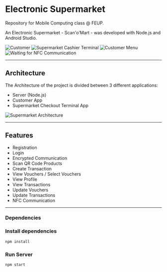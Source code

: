 Electronic Supermarket
============
Repository for Mobile Computing class @ FEUP.

An Electronic Supermarket - Scan'o'Mart - was developed with Node.js and Android Studio.

![Customer](https://i.imgur.com/3tLpvjw.jpg)
![Supermarket Cashier Terminal](https://i.imgur.com/VpPWMAt.jpg)
![Customer Menu](https://i.imgur.com/Q63ZKFw.jpg)
![Waiting for NFC Communication](https://i.imgur.com/Ayn2CJ7.jpg)

---

## Architecture
The Architecture of the project is divided between 3 different applications:
- Server (Node.js)
- Customer App
- Supermarket Checkout Terminal App

![Supermarket Architecture](https://i.imgur.com/ZKeX3Mm.jpg)



---

## Features
- Registration
- Login
- Encrypted Communication
- Scan QR Code Products
- Create Transaction
- View Vouchers / Select Vouchers
- View Profile
- View Transactions
- Update Vouchers
- Update Transactions
- NFC Communication

---

### Dependencies

### Install dependencies

```sh
npm install
```

### Run Server
```sh
npm start
```
